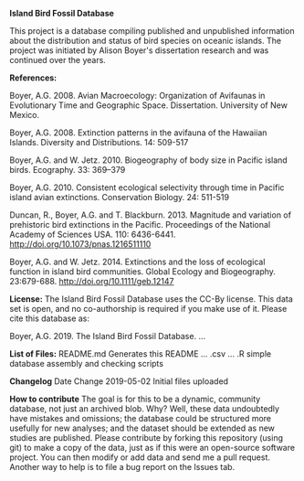 <b>Island Bird Fossil Database</b>

This project is a database compiling published and unpublished information about the distribution and status of bird species on oceanic islands. The project was initiated by Alison Boyer's dissertation research and was continued over the years. 

<b>References:</b>

Boyer, A.G. 2008. Avian Macroecology: Organization of Avifaunas in Evolutionary Time and Geographic Space. Dissertation. University of New Mexico.

Boyer, A.G. 2008. Extinction patterns in the avifauna of the Hawaiian Islands. Diversity and Distributions. 14: 509-517

Boyer, A.G. and W. Jetz. 2010. Biogeography of body size in Pacific island birds. Ecography. 33: 369–379

Boyer, A.G. 2010. Consistent ecological selectivity through time in Pacific island avian extinctions. Conservation Biology. 24: 511-519

Duncan, R., Boyer, A.G. and T. Blackburn. 2013. Magnitude and variation of prehistoric bird extinctions in the Pacific. Proceedings of the National Academy of Sciences USA. 110: 6436-6441. http://doi.org/10.1073/pnas.1216511110    

Boyer, A.G. and W. Jetz. 2014. Extinctions and the loss of ecological function in island bird communities. Global Ecology and Biogeography. 23:679-688. http://doi.org/10.1111/geb.12147  

<b>License:</b>
The Island Bird Fossil Database uses the CC-By license. This data set is open, and no co-authorship is required if you make use of it. Please cite this database as:

Boyer, A.G. 2019. The Island Bird Fossil Database. ...

<b>List of Files:</b>
README.md	Generates this README
... .csv
... .R simple database assembly and checking scripts

<b>Changelog</b>
Date	Change
2019-05-02 Initial files uploaded

<b>How to contribute</b>
The goal is for this to be a dynamic, community database, not just an archived blob. Why? Well, these data undoubtedly have mistakes and omissions; the database could be structured more usefully for new analyses; and the dataset should be extended as new studies are published. Please contribute by forking this repository (using git) to make a copy of the data, just as if this were an open-source software project. You can then modify or add data and send me a pull request. Another way to help is to file a bug report on the Issues tab.

